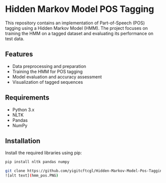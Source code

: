 # Hidden Markov Model POS Tagging

This repository contains an implementation of Part-of-Speech (POS) tagging using a Hidden Markov Model (HMM). The project focuses on training the HMM on a tagged dataset and evaluating its performance on test data.

## Features

- Data preprocessing and preparation
- Training the HMM for POS tagging
- Model evaluation and accuracy assessment
- Visualization of tagged sequences

## Requirements

- Python 3.x
- NLTK
- Pandas
- NumPy

## Installation

Install the required libraries using pip:
```bash
pip install nltk pandas numpy

git clone https://github.com/yigitcftcgl/Hidden-Markov-Model-Pos-Tagging.git
![alt text](hmm_pos.PNG)

